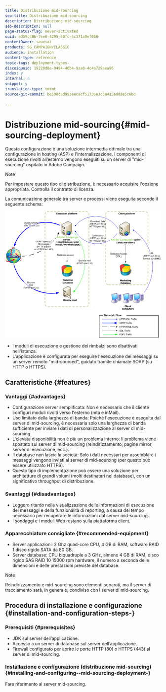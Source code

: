```yaml
---
title: Distribuzione mid-sourcing
seo-title: Distribuzione mid-sourcing
description: Distribuzione mid-sourcing
seo-description: null
page-status-flag: never-activated
uuid: e359c486-7ee6-4295-80fc-4c371a0ef068
contentOwner: sauviat
products: SG_CAMPAIGN/CLASSIC
audience: installation
content-type: reference
topic-tags: deployment-types-
discoiquuid: 19220d8e-9494-46b4-9aa0-4c4a729aea96
index: y
internal: n
snippet: y
translation-type: tm+mt
source-git-commit: be590c6d993eecacf51736e3c3e415addae5c6bd

---
```



# Distribuzione mid-sourcing{#mid-sourcing-deployment}

Questa configurazione è una soluzione intermedia ottimale tra una configurazione in hosting (ASP) e l&#39;internalizzazione. I componenti di esecuzione rivolti all’esterno vengono eseguiti su un server di &quot;mid-sourcing&quot; ospitato in Adobe Campaign.

>[!NOTE]
>
>Per impostare questo tipo di distribuzione, è necessario acquisire l&#39;opzione appropriata. Controlla il contratto di licenza.

La comunicazione generale tra server e processi viene eseguita secondo il seguente schema:

![](assets/s_ncs_install_midsourcing.png)

* I moduli di esecuzione e gestione dei rimbalzi sono disattivati nell&#39;istanza.
* L&#39;applicazione è configurata per eseguire l&#39;esecuzione dei messaggi su un server remoto &quot;mid-sourced&quot;, guidato tramite chiamate SOAP (su HTTP o HTTPS).

## Caratteristiche {#features}

### Vantaggi {#advantages}

* Configurazione server semplificata: Non è necessario che il cliente configuri moduli rivolti verso l&#39;esterno (mta e inMail).
* Uso limitato della larghezza di banda: Poiché l&#39;esecuzione è eseguita dal server di mid-sourcing, è necessaria solo una larghezza di banda sufficiente per inviare i dati di personalizzazione al server di mid-sourcing.
* L&#39;elevata disponibilità non è più un problema interno: Il problema viene spostato sul server di mid-sourcing (reindirizzamento, pagine mirror, server di esecuzione, ecc.).
* Il database non lascia la società: Solo i dati necessari per assemblare i messaggi vengono inviati al server di mid-sourcing (per questo può essere utilizzato HTTPS).
* Questo tipo di implementazione può essere una soluzione per architetture di grandi volumi (molti destinatari nel database), con un significativo throughput di distribuzione.

### Svantaggi {#disadvantages}

* Leggero ritardo nella visualizzazione delle informazioni di esecuzione dei messaggi e della funzionalità di reporting, a causa del tempo necessario per recuperare le informazioni dal server mid-sourcing.
* I sondaggi e i moduli Web restano sulla piattaforma client.

### Apparecchiature consigliate {#recommended-equipment}

* Server applicazioni: 2 Ghz quad-core CPU, 4 GB di RAM, software RAID 1 disco rigido SATA da 80 GB.
* Server database: CPU biquadruple a 3 GHz, almeno 4 GB di RAM, disco rigido SAS RAID 10 15000 rpm hardware, il numero a seconda delle dimensioni e delle prestazioni previste del database.

>[!NOTE]
>
>Reindirizzamento e mid-sourcing sono elementi separati, ma il server di tracciamento sarà, in generale, condiviso con i server di mid-sourcing.

## Procedura di installazione e configurazione {#installation-and-configuration-steps-}

### Prerequisiti {#prerequisites}

* JDK sul server dell’applicazione.
* Accesso a un server di database sul server dell’applicazione.
* Firewall configurato per aprire le porte HTTP (80) o HTTPS (443) al server di mid-sourcing.

### Installazione e configurazione (distribuzione mid-sourcing) {#installing-and-configuring--mid-sourcing-deployment-}

Fare riferimento al server [](../../installation/using/mid-sourcing-server.md)mid-sourcing.
